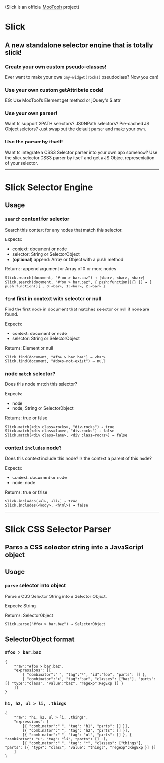 (Slick is an official [MooTools](http://mootools.net) project)

Slick
=====
A new standalone selector engine that is totally slick!
-------------------------------------------------------

### Create your own custom pseudo-classes!
Ever want to make your own `:my-widget(rocks)` pseudoclass? Now you can!

### Use your own custom getAttribute code!
EG: Use MooTool's Element.get method or jQuery's $.attr

### Use your own parser!
Want to support XPATH selectors? JSONPath selectors? Pre-cached JS Object selctors? Just swap out the default parser and make your own.

### Use the parser by itself!
Want to integrate a CSS3 Selector parser into your own app somehow? Use the slick selector CSS3 parser by itself and get a JS Object representation of your selector.

---

Slick Selector Engine
=====================

Usage
-----

### `search` context for selector
Search this context for any nodes that match this selector.

Expects: 
* context: document or node
* selector: String or SelectorObject
* (**optional**) append: Array or Object with a push method

Returns: append argument or Array of 0 or more nodes

	Slick.search(document, "#foo > bar.baz") → [<bar>, <bar>, <bar>]
	Slick.search(document, "#foo > bar.baz", { push:function(){} }) → { push:function(){}, 0:<bar>, 1:<bar>, 2:<bar> }


### `find` first in context with selector or null
Find the first node in document that matches selector or null if none are found.

Expects:
* context: document or node
* selector: String or SelectorObject

Returns: Element or null

	Slick.find(document, "#foo > bar.baz") → <bar>
	Slick.find(document, "#does-not-exist") → null


### node `match` selector?
Does this node match this selector?

Expects:
* node
* node, String or SelectorObject

Returns: true or false

	Slick.match(<div class=rocks>, "div.rocks") → true
	Slick.match(<div class=lame>, "div.rocks") → false
	Slick.match(<div class=lame>, <div class=rocks>) → false


### context `includes` node?
Does this context include this node? Is the context a parent of this node?

Expects:
* context: document or node
* node: node

Returns: true or false

	Slick.includes(<ul>, <li>) → true
	Slick.includes(<body>, <html>) → false


---


Slick CSS Selector Parser
=========================
Parse a CSS selector string into a JavaScript object
----------------------------------------------------

Usage
-----

### `parse` selector into object
Parse a CSS Selector String into a Selector Object.

Expects: String

Returns: SelectorObject

	Slick.parse("#foo > bar.baz") → SelectorObject


SelectorObject format
---------------------

### `#foo > bar.baz`

	{
		"raw":"#foo > bar.baz",
		"expressions": [[
			{ "combinator":" ", "tag":"*", "id":"foo", "parts": [] },
			{ "combinator":">", "tag":"bar", "classes": ["baz"], "parts": [{ "type":"class", "value":"baz", "regexp":RegExp }] }
		]]
	}

### `h1, h2, ul > li, .things`

	{
		"raw": "h1, h2, ul > li, .things",
		"expressions": [
			[{ "combinator":" ", "tag": "h1", "parts": [] }],
			[{ "combinator":" ", "tag": "h2", "parts": [] }],
			[{ "combinator":" ", "tag": "ul", "parts": [] }, { "combinator": ">", "tag": "li", "parts": [] }],
			[{ "combinator":" ", "tag": "*", "classes": ["things"], "parts": [{ "type": "class", "value": "things", "regexp":RegExp }] }]
		]
	}
